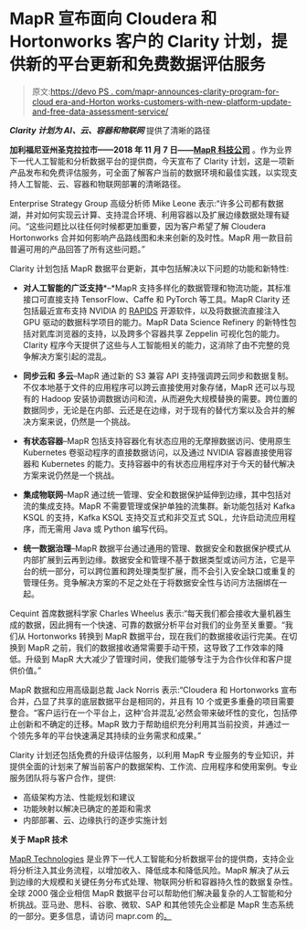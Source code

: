 # MapR 宣布面向 Cloudera 和 Hortonworks 客户的 Clarity 计划，提供新的平台更新和免费数据评估服务

> 原文:[https://devo PS . com/mapr-announces-clarity-program-for-cloud era-and-Horton works-customers-with-new-platform-update-and-free-data-assessment-service/](https://devops.com/mapr-announces-clarity-program-for-cloudera-and-hortonworks-customers-with-new-platform-update-and-free-data-assessment-service/)

***Clarity 计划为 AI、云、容器和物联网*** 提供了清晰的路径

**加利福尼亚州圣克拉拉市——2018 年 11 月 7 日——**[**MapR 科技公司**](https://mapr.com/?utm_source=press-release&utm_medium=referral&utm_campaign=wpr-body) 。作为业界下一代人工智能和分析数据平台的提供商，今天宣布了 Clarity 计划，这是一项新产品发布和免费评估服务，可全面了解客户当前的数据环境和最佳实践，以实现支持人工智能、云、容器和物联网部署的清晰路径。

Enterprise Strategy Group 高级分析师 Mike Leone 表示:“许多公司都有数据湖，并对如何实现云计算、支持混合环境、利用容器以及扩展边缘数据处理有疑问。“这些问题比以往任何时候都更加重要，因为客户希望了解 Cloudera Hortonworks 合并如何影响产品路线图和未来创新的及时性。MapR 用一款目前普遍可用的产品回答了所有这些问题。”

Clarity 计划包括 MapR 数据平台更新，其中包括解决以下问题的功能和新特性:

*   **对人工智能的广泛支持***–*MapR 支持多样化的数据管理和物流功能，其标准接口可直接支持 TensorFlow、Caffe 和 PyTorch 等工具。MapR Clarity 还包括最近宣布支持 NVIDIA 的 [RAPIDS](https://mapr.com/company/press-releases/mapr-announces-data-management-and-logistics-for-rapids-from-nvidia/) 开源软件，以及将数据流直接注入 GPU 驱动的数据科学项目的能力。MapR Data Science Refinery 的新特性包括对氦库浏览器的支持，以及跨多个容器共享 Zeppelin 可视化包的能力。Clarity 程序今天提供了这些与人工智能相关的能力，这消除了由不完整的竞争解决方案引起的混乱。

*   **同步云和** **多云**–MapR 通过新的 S3 兼容 API 支持强调跨云同步和数据复制。不仅本地基于文件的应用程序可以跨云直接使用对象存储，MapR 还可以与现有的 Hadoop 安装协调数据访问和流，从而避免大规模替换的需要。跨位置的数据同步，无论是在内部、云还是在边缘，对于现有的替代方案以及合并的解决方案来说，仍然是一个挑战。

*   **有状态容器**–MapR 包括支持容器化有状态应用的无摩擦数据访问、使用原生 Kubernetes 卷驱动程序的直接数据访问，以及通过 NVIDIA 容器直接使用容器和 Kubernetes 的能力。支持容器中的有状态应用程序对于今天的替代解决方案来说仍然是一个挑战。

*   **集成物联网**–MapR 通过统一管理、安全和数据保护延伸到边缘，其中包括对流的集成支持。MapR 不需要管理或保护单独的流集群。新功能包括对 Kafka KSQL 的支持，Kafka KSQL 支持交互式和非交互式 SQL，允许启动流应用程序，而无需用 Java 或 Python 编写代码。

*   **统一数据治理**–MapR 数据平台通过通用的管理、数据安全和数据保护模式从内部扩展到云再到边缘。数据安全和管理不基于数据类型或访问方法，它是平台的统一部分，可以跨位置和跨处理类型扩展，而不会引入安全缺口或重复的管理任务。竞争解决方案的不足之处在于将数据安全性与访问方法捆绑在一起。

Cequint 首席数据科学家 Charles Wheelus 表示:“每天我们都会接收大量机器生成的数据，因此拥有一个快速、可靠的数据分析平台对我们的业务至关重要。“我们从 Hortonworks 转换到 MapR 数据平台，现在我们的数据接收运行完美。在切换到 MapR 之前，我们的数据接收通常需要手动干预，这导致了工作效率的降低。升级到 MapR 大大减少了管理时间，使我们能够专注于为合作伙伴和客户提供价值。”

MapR 数据和应用高级副总裁 Jack Norris 表示:“Cloudera 和 Hortonworks 宣布合并，凸显了共享的底层数据平台是相同的，并且有 10 个或更多重叠的项目需要整合。“客户运行在一个平台上，这种‘合并混乱’必然会带来破坏性的变化，包括停止创新和不确定的迁移。MapR 致力于帮助组织充分利用其当前投资，并通过一个领先多年的平台快速满足其持续的业务需求和成果。”

Clarity 计划还包括免费的升级评估服务，以利用 MapR 专业服务的专业知识，并提供全面的计划来了解当前客户的数据架构、工作流、应用程序和使用案例。专业服务团队将与客户合作，提供:

*   高级架构方法、性能规划和建议
*   功能映射以解决已确定的差距和需求
*   内部部署、云、边缘执行的逐步实施计划

**关于 MapR 技术**

[MapR Technologies](https://mapr.com/?utm_source=press-release&utm_medium=referral&utm_campaign=wpr-footer) 是业界下一代人工智能和分析数据平台的提供商，支持企业将分析注入其业务流程，以增加收入、降低成本和降低风险。MapR 解决了从云到边缘的大规模和关键任务分布式处理、物联网分析和容器持久性的数据复杂性。全球 2000 强企业相信 MapR 数据平台可以帮助他们解决最复杂的人工智能和分析挑战。亚马逊、思科、谷歌、微软、SAP 和其他领先企业都是 MapR 生态系统的一部分。更多信息，请访问 mapr.com 的[。](https://mapr.com/?utm_source=press-release&utm_medium=referral&utm_campaign=wpr-footer)
